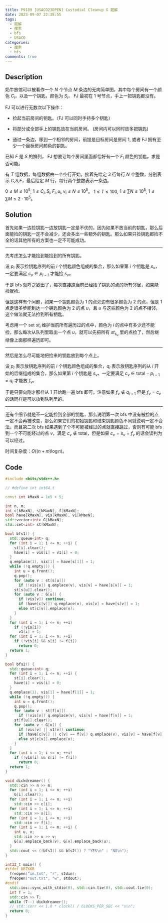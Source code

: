 ```yaml
---
title: P9189 [USACO23OPEN] Custodial Cleanup G 题解
date: 2023-09-07 22:38:55
tags:
  - 题解
  - 搜索
  - bfs
  - USACO
categories:
  - 搜索
  - bfs
comments: true
---
```

## Description

奶牛旅馆可以被看作一个 $N$ 个节点 $M$ 条边的无向简单图，其中每个房间有一个颜色 $C_i$，以及一个钥匙，颜色为 $S_i$， FJ 最初在 $1$ 号节点，手上一把钥匙都没有。

FJ 可以进行无数次以下操作：

- 捡起当前房间的钥匙。（FJ 可以同时手持多个钥匙）

- 将部分或全部手上的钥匙放在当前房间。 (房间内可以同时放多把钥匙)

- 通过一条边，移到一个相邻的房间，前提是目标房间是房间 $1$, 或者 FJ 拥有至少一个目标房间颜色的钥匙。

已知 $F$ 是 $S$ 的排列， FJ 想要让每个房间里面都恰好有一个 $F_i$ 颜色的钥匙，求是否可能。

有 $T$ 组数据，每组数据由一个空行开始，接着先给定 $3$ 行每行 $N$ 个整数，分别表示 $C$,$S$,$F$，最后给定 $M$ 行，每行两个整数表示一条边。

$0 \le M \le 10^5$, $1 \le C_i, S_i, F_i, u_i, v_i \le N \le 10^5$。
$1 \le T \le 100$, $1 \le \sum N \le 10^5$, $1 \le \sum M \le 2\cdot 10^5$。
<!--more-->

## Solution

首先如果一边捡钥匙一边放钥匙一定是不优的，因为如果不放当前的钥匙，那么后面能捡的钥匙一定不会减少，还会多出一些额外的钥匙。那么如果只捡钥匙都捡不全的话其他所有的方案也一定不可能成功。

---

先考虑怎么才能捡到能捡到的所有钥匙。

设 $p_i$ 表示捡钥匙序列的前 $i$ 个钥匙颜色组成的集合，那么如果第 $i$ 个钥匙是 $s_v$，一定要满足 $c_v\in p_{i-1}$ 才能捡 $s_v$。

于是 bfs 就呼之欲出了，每次直接跑当前已经捡了钥匙的点的所有邻居，如果能捡就捡。

但是这样有个问题，如果一个钥匙颜色为 $1$ 的点旁边有很多颜色为 $2$ 的点，但是 $1$ 点走很多步能到达一个钥匙颜色为 $2$ 的点 $u$，且 $u$ 与这些颜色为 $2$ 的点不相邻，这个做法就无法捡到所有钥匙。

考虑用一个 set $st_i$ 维护当前所有遍历过的点中，颜色为 $i$ 的点中有多少还不能捡，那么每次从队列里取出一个点 $u$，就可以先把所有 $st_{s_u}$ 里的点捡了，然后继续像上面那样遍历即可。

---

然后是怎么尽可能地把捡来的钥匙放到每个点上。

设 $p_i$ 表示放钥匙序列的前 $i$ 个钥匙颜色组成的集合，$q_i$ 表示放钥匙序列的从 $i$ 开始的后缀组成的集合，那么如果第 $i$ 个钥匙是 $s_v$，一定要满足 $c_v\in \text{total}-p_{i-1}=q_{i}$ 才能放 $f_v$。

于是只要向刚才那样从 $1$ 开始跑一遍 bfs 即可，注意如果 $f_v\notin q_{i+1}$ 但是 $f_v=c_v$ 的话同样是可以放到队列里的。

---

还有个细节就是不一定能捡到全部的钥匙，那么说明第一次 bfs 中没有被捡的点一定不会再被改变，那么如果它们的初始钥匙和结束钥匙颜色不同就说明一定不合法。而且第二次 bfs 如果遇到了个不可能被经过的点就直接跳过，否则有可能 bfs 到一个不可能经过的点 $v$，满足 $c_v\notin \text{total}$，但是如果 $c_v=s_v=f_v$ 的话会误判为可以经过。

时间复杂度：$O\left((n+m)\log n\right)$。

## Code

```cpp
#include <bits/stdc++.h>

// #define int int64_t

const int kMaxN = 1e5 + 5;

int n, m;
int c[kMaxN], s[kMaxN], f[kMaxN];
bool have[kMaxN], vis[kMaxN], v1[kMaxN];
std::vector<int> G[kMaxN];
std::set<int> st[kMaxN];

bool bfs1() {
  std::queue<int> q;
  for (int i = 1; i <= n; ++i) {
    st[i].clear();
    have[i] = vis[i] = v1[i] = 0;
  }
  q.emplace(1), vis[1] = have[s[1]] = 1;
  while (!q.empty()) {
    int u = q.front();
    q.pop();
    for (auto v : st[s[u]])
      if (!vis[v]) q.emplace(v), vis[v] = have[s[v]] = 1;
    st[s[u]].clear();
    for (auto v : G[u]) {
      if (vis[v]) continue;
      if (have[c[v]]) q.emplace(v), vis[v] = have[s[v]] = 1;
      else st[c[v]].emplace(v);
    }
  }
  for (int i = 1; i <= n; ++i)
    if (!vis[i])
      v1[i] = 1;
  for (int i = 1; i <= n; ++i)
    if (!vis[i] && s[i] != f[i])
      return 0;
  return 1;
}

bool bfs2() {
  std::queue<int> q;
  for (int i = 1; i <= n; ++i) {
    st[i].clear();
    have[i] = vis[i] = 0;
  }
  q.emplace(1), vis[1] = have[f[1]] = 1;
  while (!q.empty()) {
    int u = q.front();
    q.pop();
    for (auto v : st[f[u]])
      if (!vis[v]) q.emplace(v), vis[v] = have[f[v]] = 1;
    st[f[u]].clear();
    for (auto v : G[u]) {
      if (vis[v] || v1[v]) continue;
      if (have[c[v]] || c[v] == f[v]) q.emplace(v), vis[v] = have[f[v]] = 1;
      else st[c[v]].emplace(v);
    }
  }
  for (int i = 1; i <= n; ++i)
    if (!vis[i] && s[i] != f[i])
      return 0;
  return 1;
}

void dickdreamer() {
  std::cin >> n >> m;
  for (int i = 1; i <= n; ++i)
    G[i].clear();
  for (int i = 1; i <= n; ++i)
    std::cin >> c[i];
  for (int i = 1; i <= n; ++i)
    std::cin >> s[i];
  for (int i = 1; i <= n; ++i)
    std::cin >> f[i];
  for (int i = 1; i <= m; ++i) {
    int u, v;
    std::cin >> u >> v;
    G[u].emplace_back(v), G[v].emplace_back(u);
  }
  std::cout << ((bfs1() && bfs2()) ? "YES\n" : "NO\n");
}

int32_t main() {
#ifdef ORZXKR
  freopen("in.txt", "r", stdin);
  freopen("out.txt", "w", stdout);
#endif
  std::ios::sync_with_stdio(0), std::cin.tie(0), std::cout.tie(0);
  int T = 1;
  std::cin >> T;
  while (T--) dickdreamer();
  // std::cerr << 1.0 * clock() / CLOCKS_PER_SEC << "s\n";
  return 0;
}
```